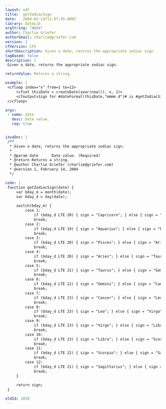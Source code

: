 ```yaml
---
layout: udf
title:  getZodiacSign
date:   2004-02-14T11:07:45.000Z
library: DateLib
argString: "date"
author: Charlie Griefer
authorEmail: charlie@griefer.com
version: 1
cfVersion: CF5
shortDescription: Given a date, returns the appropriate zodiac sign.
tagBased: false
description: |
 Given a date, returns the appropriate zodiac sign.

returnValue: Returns a string.

example: |
 <cfloop index="x" from=1 to=12>
     <cfset thisDate = createDate(year(now()), x, 1)>
     <cfoutput>Sign for #dateFormat(thisDate,"mmmm d")# is #getZodiacSign(thisDate)#<br></cfoutput>
 </cfloop>

args:
 - name: date
   desc: Date value.
   req: true


javaDoc: |
 /**
  * Given a date, returns the appropriate zodiac sign.
  * 
  * @param date      Date value. (Required)
  * @return Returns a string. 
  * @author Charlie Griefer (charlie@griefer.com) 
  * @version 1, February 14, 2004 
  */

code: |
 function getZodiacSign(date) {
     var bday_m = month(date);
     var bday_d = day(date);
     
     switch(bday_m) {
         case 1: 
             if (bday_d LTE 20) { sign = "Capricorn"; } else { sign = "Aquarius"; }
             break;
         case 2: 
             if (bday_d LTE 19) { sign = "Aquarius"; } else { sign = "Pisces"; }
             break;
         case 3: 
             if (bday_d LTE 20) { sign = "Pisces"; } else { sign = "Aries"; }
             break;
         case 4:
             if (bday_d LTE 20) { sign = "Aries"; } else { sign = "Taurus"; }
             break;
         case 5: 
             if (bday_d LTE 21) { sign = "Taurus"; } else { sign = "Gemini";    }
             break;
         case 6: 
             if (bday_d LTE 22) { sign = "Gemini"; } else { sign = "Cancer";    }
             break;
         case 7: 
             if (bday_d LTE 23) { sign = "Cancer"; } else { sign = "Leo"; }
             break;
         case 8: 
             if (bday_d LTE 23) { sign = "Leo"; } else { sign = "Virgo"; }
             break;
         case 9: 
             if (bday_d LTE 23) { sign = "Virgo"; } else { sign = "Libra"; }
             break;
         case 10: 
             if (bday_d LTE 23) { sign = "Libra"; } else { sign = "Scorpio"; }
             break;
         case 11: 
             if (bday_d LTE 22) { sign = "Scorpio"; } else { sign = "Sagittarius"; }
             break;
         case 12: 
             if (bday_d LTE 21) { sign = "Sagittarius"; } else { sign = "Capricorn"; }
             break;
     }
     
     return sign;
 }

oldId: 1039
---
```



